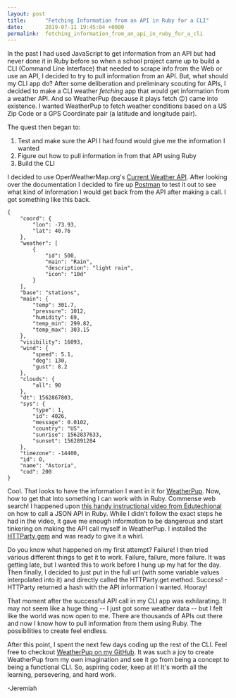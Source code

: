 ```yaml
---
layout: post
title:      "Fetching Information from an API in Ruby for a CLI"
date:       2019-07-11 19:45:04 +0000
permalink:  fetching_information_from_an_api_in_ruby_for_a_cli
---
```



In the past I had used JavaScript to get information from an API but had never done it in Ruby before so when a school project came up to build a CLI (Command Line Interface) that needed to scrape info from the Web or use an API, I decided to try to pull information from an API.  But, what should my CLI app do?  After some deliberation and preliminary scouting for APIs, I decided to make a CLI weather *fetching* app that would get information from a weather API.  And so WeatherPup (because it plays fetch 😉) came into existence.  I wanted WeatherPup to fetch weather conditions based on a US Zip Code or a GPS Coordinate pair (a latitude and longitude pair).

The quest then began to:
1. Test and make sure the API I had found would give me the information I wanted
2. Figure out how to pull information in from that API using Ruby 
3. Build the CLI

I decided to use OpenWeatherMap.org's [Current Weather API](https://openweathermap.org/current).  After looking over the documentation I decided to fire up [Postman](https://www.getpostman.com/) to test it out to see what kind of information I would get back from the API after making a call.  I got something like this back.

```
{
    "coord": {
        "lon": -73.93,
        "lat": 40.76
    },
    "weather": [
        {
            "id": 500,
            "main": "Rain",
            "description": "light rain",
            "icon": "10d"
        }
    ],
    "base": "stations",
    "main": {
        "temp": 301.7,
        "pressure": 1012,
        "humidity": 69,
        "temp_min": 299.82,
        "temp_max": 303.15
    },
    "visibility": 16093,
    "wind": {
        "speed": 5.1,
        "deg": 130,
        "gust": 8.2
    },
    "clouds": {
        "all": 90
    },
    "dt": 1562867803,
    "sys": {
        "type": 1,
        "id": 4026,
        "message": 0.0102,
        "country": "US",
        "sunrise": 1562837633,
        "sunset": 1562891284
    },
    "timezone": -14400,
    "id": 0,
    "name": "Astoria",
    "cod": 200
}
```

Cool.  That looks to have the information I want in it for [WeatherPup](https://github.com/jrodden1/weatherpup).  Now, how to get that into something I can work with in Ruby.  Commense web search!  I happened upon [this handy instructional video from Edutechional](https://www.youtube.com/watch?v=mwtKQlu7a08) on how to call a JSON API in Ruby.  While I didn't follow the exact steps he had in the video, it gave me enough information to be dangerous and start tinkering on making the API call myself in WeatherPup.   I installed the [HTTParty gem](https://rubygems.org/gems/httparty) and was ready to give it a whirl.

Do you know what happened on my first attempt?  Failure!  I then tried various different things to get it to work.  Failure, failure, more failure.  It was getting late, but I wanted this to work before I hung up my hat for the day.  Then finally, I decided to just put in the full url (with some variable values interpolated into it) and directly called the HTTParty.get method.  Success! - HTTParty returned a hash with the API information I wanted.  Hooray!   

That moment after the successful API call in my CLI app was exhilarating.  It may not seem like a huge thing -- I just got some weather data -- but I felt like the world was now open to me.  There are thousands of APIs out there and now I know how to pull information from them using Ruby.  The possibilities to create feel endless.  

After this point, I spent the next few days coding up the rest of the CLI.  Feel free to checkout [WeatherPup on my GitHub](https://github.com/jrodden1/weatherpup).  It was such a joy to create WeatherPup from my own imagination and see it go from being a concept to being a functional CLI.  So, aspiring coder, keep at it!  It's worth all the learning, persevering, and hard work.

-Jeremiah



